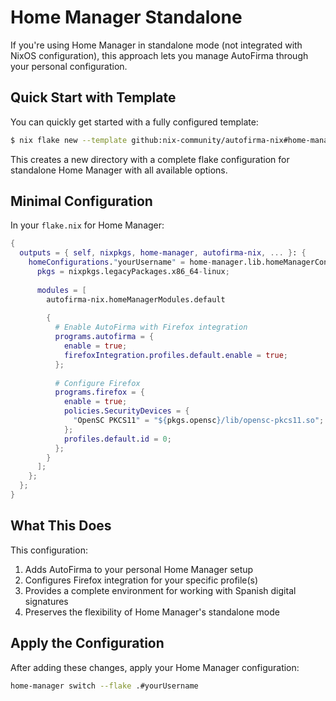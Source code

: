 # Home Manager Standalone

If you're using Home Manager in standalone mode (not integrated with NixOS configuration), this approach lets you manage AutoFirma through your personal configuration.

## Quick Start with Template

You can quickly get started with a fully configured template:

```bash
$ nix flake new --template github:nix-community/autofirma-nix#home-manager-standalone ./my-autofirma-home
```

This creates a new directory with a complete flake configuration for standalone Home Manager with all available options.

## Minimal Configuration

In your `flake.nix` for Home Manager:

```nix
{
  outputs = { self, nixpkgs, home-manager, autofirma-nix, ... }: {
    homeConfigurations."yourUsername" = home-manager.lib.homeManagerConfiguration {
      pkgs = nixpkgs.legacyPackages.x86_64-linux;
      
      modules = [
        autofirma-nix.homeManagerModules.default
        
        {
          # Enable AutoFirma with Firefox integration
          programs.autofirma = {
            enable = true;
            firefoxIntegration.profiles.default.enable = true;
          };
          
          # Configure Firefox
          programs.firefox = {
            enable = true;
            policies.SecurityDevices = {
              "OpenSC PKCS11" = "${pkgs.opensc}/lib/opensc-pkcs11.so";
            };
            profiles.default.id = 0;
          };
        }
      ];
    };
  };
}
```

## What This Does

This configuration:

1. Adds AutoFirma to your personal Home Manager setup
2. Configures Firefox integration for your specific profile(s)
3. Provides a complete environment for working with Spanish digital signatures
4. Preserves the flexibility of Home Manager's standalone mode

## Apply the Configuration

After adding these changes, apply your Home Manager configuration:

```bash
home-manager switch --flake .#yourUsername
```